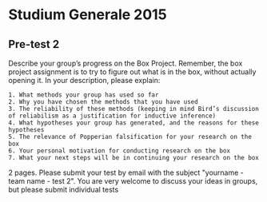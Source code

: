 # Studium Generale 2015
## Pre-test 2

Describe your group’s progress on the Box Project. Remember, the box project assignment is to try to figure out what is in the box, without actually opening it. In your description, please explain:

	1. What methods your group has used so far
	2. Why you have chosen the methods that you have used
	3. The reliability of these methods (keeping in mind Bird’s discussion of reliabilism as a justification for inductive inference)
	4. What hypotheses your group has generated, and the reasons for these hypotheses
	5. The relevance of Popperian falsification for your research on the box
	6. Your personal motivation for conducting research on the box
	7. What your next steps will be in continuing your research on the box
	
2 pages. Please submit your test by email with the subject "yourname - team name - test 2". You are very welcome to discuss your ideas in groups, but please submit individual tests